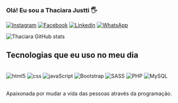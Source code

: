 ### Olá! Eu sou a Thaciara Justti  🖐 

[![Instagram](https://img.shields.io/badge/Instagram-E4405F?style=for-the-badge&logo=instagram&logoColor=white)](https://www.instagram.com/thacijustti)
[![Facebook](https://img.shields.io/badge/Facebook-1877F2?style=for-the-badge&logo=facebook&logoColor=white)](https://www.facebook.com/thaciara.justti)
[![Linkedin](https://img.shields.io/badge/LinkedIn-0077B5?style=for-the-badge&logo=linkedin&logoColor=white)](https://www.linkedin.com/in/thaciarajustti)
[![WhatsApp](https://img.shields.io/badge/WhatsApp-25D366?style=for-the-badge&logo=whatsapp&logoColor=white)](https://api.whatsapp.com/send?phone=5549998051917)

![Thaciara GitHub stats](https://github-readme-stats.vercel.app/api?username=Thaciara&show_icons=true&theme=tokyonight)

## Tecnologias que eu uso no meu dia

<div style="display: inline_block"><br />
<img align="center" alt="html5" src="https://img.shields.io/badge/HTML5-E34F26?style=for-the-badge&logo=html5&logoColor=white" />

<img align="center" alt="css" src="https://img.shields.io/badge/CSS3-1572B6?style=for-the-badge&logo=css3&logoColor=white" />

<img align="center" alt="javaScript" src="https://img.shields.io/badge/JavaScript-F7DF1E?style=for-the-badge&logo=javascript&logoColor=black" />

<img align="center" alt="Bootstrap" src="https://img.shields.io/badge/Bootstrap-563D7C?style=for-the-badge&logo=bootstrap&logoColor=white" />

<img align="center" alt="SASS" src="https://img.shields.io/badge/Sass-CC6699?style=for-the-badge&logo=sass&logoColor=white" />

<img align="center" alt="PHP" src="https://img.shields.io/badge/PHP-777BB4?style=for-the-badge&logo=php&logoColor=white" />

<img align="center" alt="MySQL" src="https://img.shields.io/badge/MySQL-00000F?style=for-the-badge&logo=mysql&logoColor=white" />
</div><br/>

Apaixonada por mudar a vida das pessoas através da programação.

